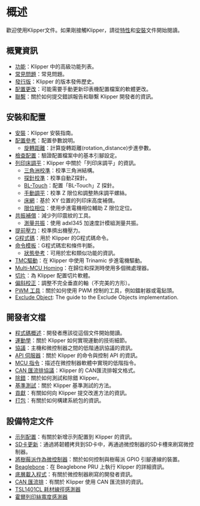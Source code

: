 # 概述

歡迎使用Klipper文件。如果剛接觸Klipper，請從[特性](features.md)和[安裝](installation.md)文件開始閱讀。

## 概覽資訊

- [功能](Features.md)：Klipper 中的高級功能列表。
- [常見問題](FAQ.md)：常見問題。
- [發行版](Release.md)：Klipper 的版本發佈歷史。
- [配置更改](Config_Changes.md)：可能需要手動更新印表機配置檔案的軟體更改。
- [聯繫](Contact.md)：關於如何提交錯誤報告和聯繫 Klipper 開發者的資訊。

## 安裝和配置

- [安裝](Installation.md)：Klipper 安裝指南。
- [配置參考](Config_Reference.md)：配置參數說明。
   - [旋轉距離](Rotation_Distance.md)：計算旋轉距離(rotation_distance)步進參數。
- [檢查配置](Config_checks.md)：驗證配置檔案中的基本引腳設定。
- [列印床調平](Bed_Level.md)：Klipper 中關於「列印床調平」的資訊。
   - [三角洲校準](Delta_Calibrate.md)：校準三角洲結構。
   - [探針校準](Probe_Calibrate.md)：校準自動Z探針。
   - [BL-Touch](BLTouch.md)：配置「BL-Touch」Z 探針。
   - [手動調平](Manual_Level.md)：校準 Z 限位和調整熱床調平螺絲。
   - [床網](Bed_Mesh.md)：基於 XY 位置的列印床高度補償。
   - [限位相位](Endstop_Phase.md)：使用步進電機相位輔助 Z 限位定位。
- [共振補償](Resonance_Compensation.md)：減少列印震紋的工具。
   - [測量共振](Measuring_Resonances.md)：使用 adxl345 加速度計模組測量共振。
- [提前壓力](Pressure_Advance.md)：校準擠出機壓力。
- [G程式碼](G-Codes.md)：用於 Klipper 的G程式碼命令。
- [命令模板](Command_Templates.md)：G程式碼宏和條件判斷。
   - [狀態參考](Status_Reference.md)：可用於宏和類似功能的資訊。
- [TMC驅動](TMC_Drivers.md)：在 Klipper 中使用 Trinamic 步進電機驅動。
- [Multi-MCU Homing](Multi_MCU_Homing.md)：在歸位和探測時使用多個微處理器。
- [切片](Slicers.md)：為 Klipper 配置切片軟體。
- [偏斜校正](Skew_Correction.md)：調整不完全垂直的軸（不完美的方形）。
- [PWM 工具](Using_PWM_Tools.md)：關於如何使用 PWM 控制的工具，例如鐳射器或電鉆頭。
- [Exclude Object](Exclude_Object.md): The guide to the Exclude Objects implementation.

## 開發者文檔

- [程式碼概述](Code_Overview.md)：開發者應該從這個文件開始閱讀。
- [運動學](Kinematics.md)：關於 Klipper 如何實現運動的技術細節。
- [協議](Protocol.md)：主機和微控制器之間的低階通訊協議的資訊。
- [API 伺服器](API_Server.md)：關於 Klipper 的命令與控制 API 的資訊。
- [MCU 指令](MCU_Commands.md)：描述在微控制器軟體中實現的低階指令。
- [CAN 匯流排協議](CANBUS_protocol.md)：Klipper 的 CAN匯流排報文格式。
- [除錯](Debugging.md)：關於如何測試和除錯 Klipper。
- [基準測試](Benchmarks.md)：關於 Klipper 基準測試的方法。
- [貢獻](CONTRIBUTING.md)：有關如何向 Klipper 提交改進方法的資訊。
- [打包](Packaging.md)：有關於如何構建系統包的資訊。

## 設備特定文件

- [示列配置](Example_Configs.md)：有關於新增示列配置到 Klipper 的資訊。
- [SD卡更新](SDCard_Updates.md)：通過將韌體拷貝到SD卡中，再通過微控制器的SD卡槽來刷寫微控制器。
- [將樹莓派作為微控制器](RPi_microcontroller.md)：關於如何控制與樹莓派 GPIO 引腳連線的裝置。
- [Beaglebone](Beaglebone.md)：在 Beaglebone PRU 上執行 Klipper 的詳細資訊。
- [底層載入程式](Bootloaders.md)：有關於微控制器刷寫的開發者資訊。
- [CAN 匯流排](CANBUS.md)：有關於 Klipper 使用 CAN 匯流排的資訊。
- [TSL1401CL 耗材線徑感測器](TSL1401CL_Filament_Width_Sensor.md)
- [霍爾列印絲寬度感測器](Hall_Filament_Width_Sensor.md)

